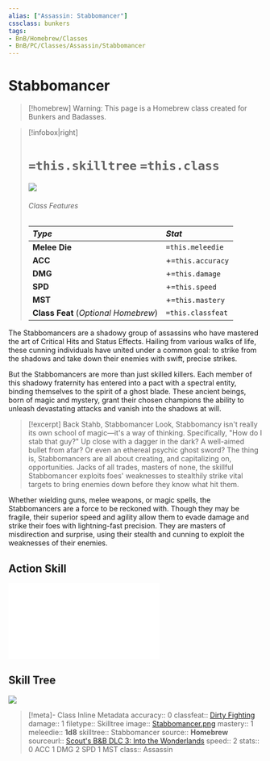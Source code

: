 ```yaml
---
alias: ["Assassin: Stabbomancer"]
cssclass: bunkers
tags: 
- BnB/Homebrew/Classes
- BnB/PC/Classes/Assassin/Stabbomancer
---
```


# Stabbomancer

> [!homebrew]
> Warning: This page is a Homebrew class created for Bunkers and Badasses.

>[!infobox|right]
># `=this.skilltree` `=this.class`
>![](75-BunkerShare/Markdown_Conversions/BNB_DLC_3/Classes/Assassin/Stabbomancer/_attachments/Stabbomancer.png)
> ###### Class Features
> | ___Type___ | ___Stat___ |
> |:---|:---|
> | __Melee Die__ | `=this.meleedie` |
> | __ACC__ | +`=this.accuracy`|
> | __DMG__ | +`=this.damage` |
> | __SPD__ | +`=this.speed` |
> | __MST__ | +`=this.mastery` |
> | __Class Feat__ (_Optional Homebrew_) | `=this.classfeat` |

The Stabbomancers are a shadowy group of assassins who have mastered the art of Critical Hits and Status Effects. Hailing from various walks of life, these cunning individuals have united under a common goal: to strike from the shadows and take down their enemies with swift, precise strikes.

But the Stabbomancers are more than just skilled killers. Each member of this shadowy fraternity has entered into a pact with a spectral entity, binding themselves to the spirit of a ghost blade. These ancient beings, born of magic and mystery, grant their chosen champions the ability to unleash devastating attacks and vanish into the shadows at will.

> [!excerpt] Back Stahb, Stabbomancer
> Look, Stabbomancy isn't really its own school of magic—it's a way of thinking. Specifically, "How do I stab that guy?" Up close with a dagger in the dark? A well-aimed bullet from afar? Or even an ethereal psychic ghost sword? The thing is, Stabbomancers are all about creating, and capitalizing on, opportunities. Jacks of all trades, masters of none, the skillful Stabbomancer exploits foes' weaknesses to stealthily strike vital targets to bring enemies down before they know what hit them.


Whether wielding guns, melee weapons, or magic spells, the Stabbomancers are a force to be reckoned with. Though they may be fragile, their superior speed and agility allow them to evade damage and strike their foes with lightning-fast precision. They are masters of misdirection and surprise, using their stealth and cunning to exploit the weaknesses of their enemies.

## Action Skill
![Ghost Blade](75-BunkerShare/Markdown_Conversions/BNB_DLC_3/Abilities/Assassin/Ghost-Blade.md#Ghost%20Blade)


## Skill Tree
![](75-BunkerShare/Markdown_Conversions/BNB_DLC_3/Classes/Assassin/Stabbomancer/Stabbo-Skill-Tree.canvas)


>[!meta]- Class Inline Metadata
> accuracy:: 0
> classfeat:: [Dirty Fighting](Dirty-Fighting.md)
> damage:: 1
> filetype:: Skilltree
> image:: [Stabbomancer.png](75-BunkerShare/Markdown_Conversions/BNB_DLC_3/Classes/Assassin/Stabbomancer/_attachments/Stabbomancer.png)
> mastery:: 1
> meleedie:: __1d8__
> skilltree:: Stabbomancer
> source:: __Homebrew__
> sourceurl:: [Scout's B&B DLC 3: Into the Wonderlands](https://docs.google.com/document/d/1MLOgrWwcLNTnP9PuXrKiLImy7SUh4hXO8arVUAlmdp0/edit)
> speed:: 2
> stats:: 0 ACC 1 DMG 2 SPD 1 MST
> class:: Assassin
